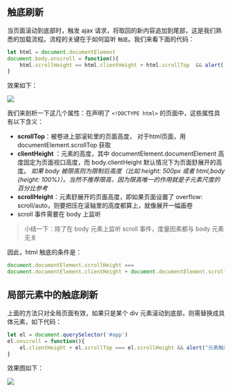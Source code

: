 ## 触底刷新

当页面滚动到底部时，触发 ajax 请求，将取回的新内容追加到尾部，这是我们熟悉的加载流程。流程的关键在于如何监听 `触底`。我们来看下面的代码：

```js
let html = document.documentElement
document.body.onscroll = function(){
    html.scrollHeight == html.clientHeight + html.scrollTop  && alert('触底了')
}
```
效果如下：

![](http://www.imaoda.com/s/img/github/16.gif)

我们来剖析一下这几个属性：在声明了 `<!DOCTYPE html>` 的页面中，这些属性具有以下含义：

- **scrollTop**：被卷进上部滚轮里的页面高度， 对于html页面，用 documentElement.scrollTop 获取
- **clientHeight** ：元素的高度，其中 documentElement.documentElement 高度固定为页面视口高度，而 body.clientHeight 默认情况下为页面舒展开的高度。 *如果 body 被限高则为限制后高度（比如 height: 500px 或者 html,body {height: 100%}）。当然不推荐限高，因为限高唯一的作用就是子元素尺度的百分比参考*
- **scrollHeight**：元素舒展开的页面高度，即如果页面设置了 overflow: scroll/auto，则要把压在滚轴里的高度都算上，就像展开一幅画卷
- scroll 事件需要在 body 上监听

> 小结一下：除了在 body 元素上监听 scroll 事件，度量因素都与 body 元素无关

因此，html 触底的条件是：

```js
document.documentElement.scrollHeight ===
document.documentElement.clientHeight + document.documentElement.scrollTop
```

## 局部元素中的触底刷新

上面的方法只对全局页面有效，如果只是某个 div 元素滚动到底部，则需替换成具体元素，如下代码：

```js
let el = document.querySelector('#app')
el.onscroll = function(){
	el.clientHeight + el.scrollTop === el.scrollHeight && alert("元素触底了")
}
```
效果图如下：

![](http://www.imaoda.com/s/img/github/17.gif)
